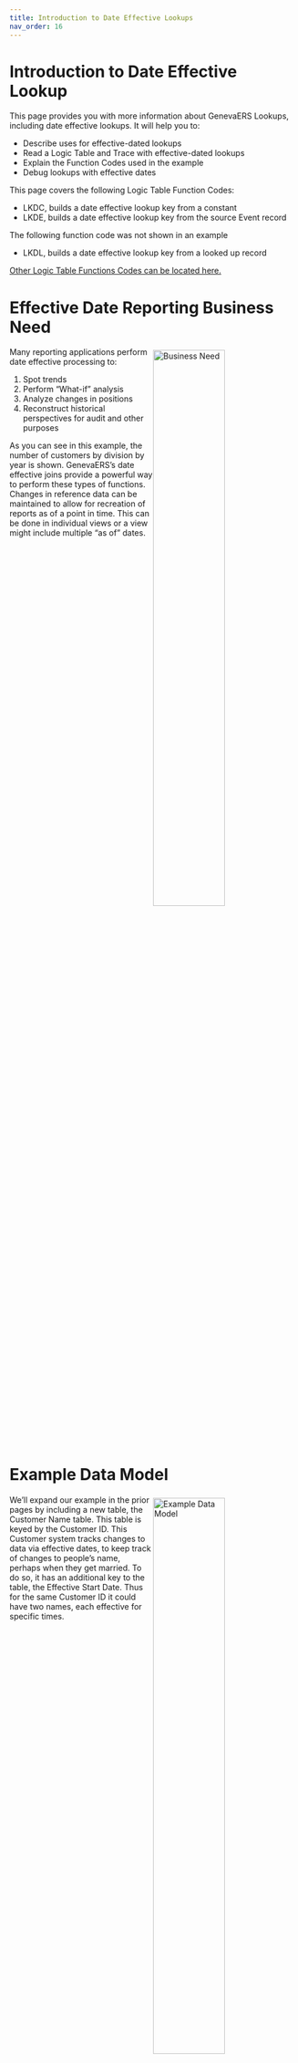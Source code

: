 ```yaml
---
title: Introduction to Date Effective Lookups
nav_order: 16
---
```


# Introduction to Date Effective Lookup

This page provides you with more information about GenevaERS Lookups, including date effective lookups.  It will help you to: 
- Describe uses for effective-dated lookups 
- Read a Logic Table and Trace with effective-dated lookups 
- Explain the Function Codes used in the example
- Debug lookups with effective dates

This page covers the following Logic Table Function Codes:
- LKDC, builds a date effective lookup key from a constant
- LKDE, builds a date effective lookup key from the source Event record

The following function code was not shown in an example
- LKDL, builds a date effective lookup key from a looked up record


[Other Logic Table Functions Codes can be located here.](Intro11a_Logic_Table_Function_Codes.md)

<div style="clear: right" >

# Effective Date Reporting Business Need

<img style="float: right;" width="50%" vspace="5" alt="Business Need" src=images/Module16-Date_Effective_Lookups/Module16_Slide4.jpeg title="Business Need"/>

Many reporting applications perform date effective processing to:
1. Spot trends
2. Perform “What-if” analysis
3. Analyze changes in positions
4. Reconstruct historical perspectives for audit and other purposes

As you can see in this example, the number of customers by division by year is shown.  GenevaERS’s date effective joins provide a powerful way to perform these types of functions.  Changes in reference data can be maintained to allow for recreation of reports as of a point in time.  This can be done in individual views or a view might include multiple “as of” dates.

<div style="clear: right" >

# Example Data Model

<img style="float: right;" width="50%" vspace="5" alt="Example Data Model" src=images/Module16-Date_Effective_Lookups/Module16_Slide5.jpeg title="Example Data Model"/>

We’ll expand our example in the prior pages by including a new table, the Customer Name table.  This table is keyed by the Customer ID.  This Customer system tracks changes to data via effective dates, to keep track of changes to people’s name, perhaps when they get married.  To do so, it has an additional key to the table, the Effective Start Date.  Thus for the same Customer ID it could have two names, each effective for specific times.

<div style="clear: right" >

# Found Results

<img style="float: right;" width="50%" vspace="5" alt="Found Results" src=images/Module16-Date_Effective_Lookups/Module16_Slide6.jpeg title="Found Results"/>

When using tables structured for GenevaERS effective dated joins, the same primary key value can have two different sets of attributes.  The effective start date is used to distinguish between the two values, meaning when each record became effective.  A start date of all zeroes means the record has always been effective; in other words it has been effective since the earliest possible “date”.  

In this example, two different start dates are used to search the reference table for customer 5.  The first is 2012, and so it returns the record which started in 1985.  Customer 5’s name in 2012 was Sally Rogers Smith.  

The second query is for 1984, and so the earlier record, for the earliest possible date, is returned.  Customer 5’s name from the earliest possible date until June 22, 1985 was Sally Rogers.  GenevaERS assumes that the effective “end” date of the first record is the start date of the next record.

In many applications, exact binary matches of keys required the data value be exactly the same, including the effective date.  This can require many duplicate records to have all possible dates covered.  GenevaERS doesn’t require this.  It tests for the most recent effective dated record “falling back” from the key date provided to the last effective record.  This can significantly reduce the size of effective-dated reference files, which thus use less memory while still performing very high speed joins.

<div style="clear: right" >

<img style="float: right;" width="50%" vspace="5" alt="Found Results" src=images/Module16-Date_Effective_Lookups/Module16_Slide7.jpeg title="Found Results"/>

GenevaERS also provides the ability to use an effective End date as well when an explicit end date is stored on each record.  This is useful rather than assuming the effective “end” date of the first record is the start date of the next record.  This functionality allows for gaps when no effective date record may be in force. 

When using end date processing, GenevaERS starts with the same “fall back” logic to find the earliest start dated record.  It then performs one more test, checking to see if the date provided is also less than the end date.  If it is not, GenevaERS returns a not found condition.

In this example we repeat the same search for customer 5’s name.  The 2012 search returns the same results because the end date of 9999-99-99 greater than 2012; in fact it is the highest possible date.  This record is effective forever.  

The 1984 search returns a Not Found condition, because the effective date of 1984 is between the 1983 end date of the first record, and the 1985 start date of the next record.

This same functionality in other tools can consume a lot of CPU resource testing for valid date ranges.  GenevaERS effective date search is very efficient, on the order of 2 additional CPU instructions for each effective date test.

<div style="clear: right" >

# Effective Dated LR Definition

<img style="float: right;" width="50%" vspace="5" alt="Effective Dated LR Definition" src=images/Module16-Date_Effective_Lookups/Module16_Slide8.jpeg title="Effective Dated LR Definition"/>

The Effective Dates, both Start and End, are defined on the Logical Record.  There can be only one Start and one End effective date on each LR.  Both parameters are optional, but an End Date requires a Start Date be defined.  They can be located anywhere on the LR.  

In this example, the Customer Name LR has both a Start and an End date defined.  

<div style="clear: right" >

## Effective Dated Lookup Path

<img style="float: right;" width="50%" vspace="5" alt="Effective Dated Lookup Path" src=images/Module16-Date_Effective_Lookups/Module16_Slide9.jpeg title="Effective Dated Lookup Path"/>

The Start Date and End Date parameters should not be placed on the Lookup Path, and do not affect how the lookup path is constructed.  Fields listed in the lookup path are used for an exact binary match.  Because the Start and End dates are not exact binary matches, they are not placed on the Lookup Path.  However, remember the start and end dates are marked as effective dates on the LR, instructing GenevaERS to use them during processing.

In this example, only the field to be used to search the 10 byte Customer ID is defined in the Lookup Path.

<div style="clear: right" >

## Lookup Path and Join Phase

<img style="float: right;" width="50%" vspace="5" alt="Lookup Path and Join Phase" src=images/Module16-Date_Effective_Lookups/Module16_Slide10.jpeg title="Lookup Path and Join Phase"/>

Use of a Start Date or Start and End Dates affect the Join Phase processing.  It is not possible to use just an end date.  The values in these fields are added to the RED Core Image file at the end of the LR defined key data. All field date effective dates are converted to binary, and GenevaERS will automatically convert all dates to the same content code of CCYY-MM-DD regardless of the source data format.  This is done to reduce the amount of memory used by them and ensure the test for effective dates test years, then months, then days. (Note that even though dates are converted to binary format, no exact match of dates is required).

Note that use of a Start Date parameter is the only case where duplicate keys are allowed in a GenevaERS Join Reference file.  In this example, although there are two records for Customer 5, the start date ensures uniqueness in the search results.   

Like all other RED Core Image files, it must be in sorted order by the (1) key, such as the Customer ID in this example, (2) the start date, and (3) end date, if used.  

<div style="clear: right" >

# “As-of” Effective Date Source

<img style="float: right;" width="50%" vspace="5" alt="“As-of” Effective Date Source" src=images/Module16-Date_Effective_Lookups/Module16_Slide11.jpeg title="“As-of” Effective Date Source"/>

The Effective date used in the search key can come from three different places.  

- A constant placed in the view
- A constant fed to Performance Engine programs in the job stream, or
- The value from a field on the Source Event File

Each of these will be discussed in the following sections.

<div style="clear: right" >

## Constant

<img style="float: right;" width="50%" vspace="5" alt="Constant" src=images/Module16-Date_Effective_Lookups/Module16_Slide12.jpeg title="Constant"/>

A constant “as-of” effective date value can be hard coded in the view.  To do so, place it immediately below the path in the column parameters.  If used, the same value will be used for all lookups for that column.  The value would have to be updated manually if the view is reused, for example, to report processing results at the end of every month.  

In this example all customer names as of 2010-01-01 would be extracted in column 2.  

Use of this approach is effective for (1) unit testing views (2) one time views to produced a particular report for analysis, or (3) for future dated views to do what-if analysis for reorganizations.

<div style="clear: right" >

## Rundate

<img style="float: right;" width="50%" vspace="5" alt="Rundate" src=images/Module16-Date_Effective_Lookups/Module16_Slide13.jpeg title="Rundate"/>

A more frequently used option is to use the RUNDATE parameter.  The RUNDATE can be set in the GVBMR86 step of the Selection Job of the Performance Engine.  If the parameter is not set, GVBMR86 will default to the system date.  Thus each day a new VDP is created, the RUNDATE will be advanced to the current date.  

In our example then, although the view might have been created in 2010, if GVBMR86 is run in 2012-10-03, all customer names as of that date will be extracted by our example view.  

Often rather than using the system date which might change arbitrarily at midnight, small programs are created to pass GVBMR86 a “fiscal date” of some predetermined kind.  A fiscal date allows all views running at the same time to use the same date.  Also, even if a set of views needs to be re-run on another date, they can be “as of” the required date.  For example, running reports for the year end December 31 can be done even though the system date is January 1st.  

<div style="clear: right" >

<img style="float: right;" width="50%" vspace="5" alt="Search Key" src=images/Module16-Date_Effective_Lookups/Module16_Slide14.jpeg title="Search Key"/>

A field on the source Event File can also be used as an effective date.  This is similar to using it in a lookup path, although it is not placed in the path and exact match of values is not required.  If used for the date effective join, the date used can vary record by record, unlike the other two date constants described.

In this example, the Date Became Customer field is used to find the customer’s name when they became a customer.  The report is not as of 2010, or 2012, but varies customer by customer depending upon the date stored in the customer Event file.

Each use of a look-up path containing an effective date in a view requires specifying which date should be used for that join, either a constant, the run date, or from a field value.  Thus a single view can use all three sources for different joins.

Next, we’ll examine the Logic Table generated by these different options.

<div style="clear: right" >

# LKDC Logic Table Function

<img style="float: right;" width="50%" vspace="5" alt="LKDC Logic Table Function" src=images/Module16-Date_Effective_Lookups/Module16_Slide15.jpeg title="LKDC Logic Table Function"/>

The View Constant and Run Date effective joins use an LKDC Logic Table Function Code.  Remember LK functions build look-up keys prior to performing searches of core image files.  LKD functions build lookup keys containing dates for effective dates.  LKDC builds a lookup Effective Date from a Constant.  

The only difference between the View Constant and Run Date is the source of the constant.  The View Constant is the value placed in the view itself.  The Run Date constant is placed there by GVBMR86 at run time.  One cannot detect which source was used for the effective date by examining the logic table.  In this example, the View constant is 2010-01-01.  The Run Date constant is 2014-04-04. 

Because all effective dates are converted to a four byte binary (a FM type 6 on the logic table report) which can potentially hold 10 digits, an additional “00” is appended to the end of the date constants for the join processing, but does not affect the source or target date.

<div style="clear: right" >

<img style="float: right;" width="50%" vspace="5" alt="Run Date" src=images/Module16-Date_Effective_Lookups/Module16_Slide16.jpeg title="Run Date"/>

The view using a source Event File Field for the date effective join uses an LKDE Logic Table Function Code, which builds a Lookup Key effective Date using the value from a source Event File Field. Rather than seeing a specific date in the logic table, the value to be used will be moved from a field. This is like an LKE function, but used for an effective date. 

In our Event File Field example the field ID 68, DATE_BECAME_CUSTOMER, will be moved to the Lookup Key Effective date position.

<div style="clear: right" >

<img style="float: right;" width="50%" vspace="5" alt="Run Date" src=images/Module16-Date_Effective_Lookups/Module16_Slide17.jpeg title="Run Date"/>

As noted earlier, all these dates are given a four byte binary (“FM” Format code 6) field, with a CCYYMMDD content, (“CN” Content code 3).  The Constants are put into these formats in the logic table to save CPU cycles during run time, thus they are listed with these formats as SOURCE.  The date from the Event File field will be converted to this format as the data is read during execution.

<div style="clear: right" >

<img style="float: right;" width="50%" vspace="5" alt="Run Date" src=images/Module16-Date_Effective_Lookups/Module16_Slide18.jpeg title="Run Date"/>

Next we’ll trace records through these logic tables.  We’ll use this reference file as the target of our join, searching against customer 1, Michael Clark.  We’ll show what the results of the date effective search would be for various date combinations.

<div style="clear: right" >

# Trace Results

<img style="float: right;" width="50%" vspace="5" alt="Run Date" src=images/Module16-Date_Effective_Lookups/Module16_Slide19.jpeg title="Run Date"/>

The Logic Table Trace for one record against all views is shown here.  Each view executes an LKE to move the Customer ID “1” to the lookup key.  Then each executes the effective date build, either an LKDC or LKDE.  The LUSM lookup function is performed, and then the customer last name is moved to the extract file through a DTL Data lookup function, and the record is then written using the WRDT Write the extract record Data Area function code.  

We’ll examine the details of each on the following slides.

<div style="clear: right" >

## Trace of Found Condition

<img style="float: right;" width="50%" vspace="5" alt="Trace of Found Condition" src=images/Module16-Date_Effective_Lookups/Module16_Slide20.jpeg title="Trace of Found Condition"/>

Let’s examine the LKDC and LKDE functions more closely, and what effective date is used in each.  

At the bottom of the screen is shown the Effective Start date for the target reference file record, 1961-03-15, and it’s end date is 9999-99-99.  Since all three LKD effective dates, 2010 for the View Constant, 2014 for the Run Date, and 1999 for the Event File Field value are within this date range the results for all three views are found conditions.

Note that the value for the LKDE is not shown in binary in the trace because the source data is not binary.  Conversion to binary takes place as part of this logic table function processing.  

<div style="clear: right" >

## Effective Date Less than Start Date

<img style="float: right;" width="50%" vspace="5" alt="Effective Date Less than Start Date" src=images/Module16-Date_Effective_Lookups/Module16_Slide21.jpeg title="Effective Date Less than Start Date"/>

In this example, we’ve changed the reference file record effective date to start in 2011 rather than 1961.  

The View constant compares the LKDC 2010 which is less than the start date of 2011, resulting in a Not Found condition

The Run date compares LKDC 2014 to a start date of 2011 and find the reference file record is effective, and so results in a Found condition

The LKDE Field value contains 1999 which is less than the start date of 2011, and thus results in a Not Found condition.  

Thus views 1 and 3 use DTC function code, move a Data Constant of spaces to the extract file.  

<div style="clear: right" >

## Effective Date Greater than End Date

<img style="float: right;" width="50%" vspace="5" alt="Effective Date Greater than End Date" src=images/Module16-Date_Effective_Lookups/Module16_Slide22.jpeg title="Effective Date Greater than End Date"/>

In this example, we’ve changed the reference file effective END date (not the START Date) from a very long time in the future, 9999-99-99, to a while ago in the past at 2000-01-01.  

The View constant compares LKDC 2010 which is greater than the end date of 2000, resulting in a Not Found condition

The Run Date compares LKDC 2014 to an end date of 2000 and find the reference file record is no longer effective, and so results in a Not Found condition

The LKDE Field value contains 1999 is less than the end date of 2000, the reference file record is still effective, and thus results in a Found condition.  

Thus views 1 and 2 use DTC function code to move a Data Constant of spaces to the extract file.  

<div style="clear: right" >

## Gap in Effective Records

### View Constant

<img style="float: right;" width="50%" vspace="5" alt="Gap in Effective Records: View Constant" src=images/Module16-Date_Effective_Lookups/Module16_Slide23.jpeg title="Gap in Effective Records: View Constant"/>

In this example, we’ve added another reference file record for customer 1 reflecting a name change to CLARK-SMITH.  However, there is gap between the two records.  One still ends in 2000, but the new one does not start until 2011.  The view still requires an “as of” date of 20100101.

There is no change to the View Constant process. The lookup key is primed with customer 1, and an LKDC effective date of 2010.  The search finds the CLARK record because the new record doesn’t start until 2011.   After finding this record, the program compares the view effective LKDC date constant 2010 which is greater than the end date of 2000, resulting in a Not Found condition

<div style="clear: right" >

### Run Date

<img style="float: right;" width="50%" vspace="5" alt="Gap in Effective Records: Run Date" src=images/Module16-Date_Effective_Lookups/Module16_Slide24.jpeg title="Gap in Effective Records: Run Date"/>

The Run Date view primes the key with customer 1 and an LKDC effective date of 2014.  Therefore, the binary search returns the second record with the effective start date of 2011.  The performance engine then tests the LKDC effective date of 2014 with the end date of 9999, and results in a Found condition.  The customer name of CLARK-SMITH is used in the output column.

<div style="clear: right" >

<img style="float: right;" width="50%" vspace="5" alt="Gap in Effective Records: Run Date" src=images/Module16-Date_Effective_Lookups/Module16_Slide25.jpeg title="Gap in Effective Records: Run Date"/>

The Field value view primes the key with customer 1 and a LKDE field value of 1999.  The search returns the first reference file record with its start date of 1961.  A comparison of the end date of 2000 to 1999 shows the record is still effective and thus results in a Found condition.  The view uses the last name Clark to build the output record. 

<div style="clear: right" >

## No Effective End Date

<img style="float: right;" width="50%" vspace="5" alt="No Effective End Date" src=images/Module16-Date_Effective_Lookups/Module16_Slide26.jpeg title="No Effective End Date"/>

In this example we’ve modified the Customer Name Logical Record so there is no Effective End Date field.  If no end date field is defined on the LR, the start date of the next record is the implicit end date of the prior record.

The View Constant searches with an LKDC constant of 2010, which is less than the 2011 of the 2nd record, but greater than the 1961 of the first record.  Thus the 1961 record is effective.  It uses the last name of “Clark” to build the output record

The Run Date view searches with an LKDC value of 2014 date which returns the 2nd record with a start date of 2011.  Because there is no explicit End Date, this record is assumed to be effective forever.  The view uses the “Clark-Smith” value to build the output record

The Field Value view with a LKDE date of 1999 has the same results as the View Constant.

Thus all three views have found conditions.

<div style="clear: right" >

## Varying Dates For The Event File Field

<img style="float: right;" width="50%" vspace="5" alt="Varying Dates For The Event File Field" src=images/Module16-Date_Effective_Lookups/Module16_Slide27.jpeg title="Varying Dates For The Event File Field"/>

This Trace shows Event File records beyond the first record for the Event File Field view.  Note that the trace shows that the Date used in the LKDE Function Code changes with each event file record, whereas the constants used in LKDC would remain the same throughout a run.  The relationship between these dates might be summarized as:

The View Constant date is always the same, even in between different executions of the view in the Performance Engine if the view is never manually updated.

The Run Date Constant is the same within an execution of the Performance Engine, but can change depending on the system date or parameters passed to GVBMR86 between executions

The Event File Field Date can vary within an execution of the Performance Engine, as the dates with the source Event File change.

# Debugging Effective Dates


The following are a few of the more common reasons why you may encounter an error in effective date processing, and possible approaches to each:

- Effective dates should not be included in the lookup path.  If they are, the dates will be moved by LKE functions instead of LKDE or LKDC functions, requiring a exact match, not an effective date “match”.

- Because the source for an LKDE is a field specified in a view rather than on the lookup path, it is possible to use different LR fields, resulting in different output results per view when similar results were expected.  

- Improper content code definition for LR dates, either the Join or the Event LR, such as MM-DD-YY, will result in not found conditions.

- Views can be hardcoded with effective dates, rather than using the Run Date parameter or a Field value.

- Because each use of a look-up path containing an effective date effective in a view, inconsistent use of constants, run-date, or a field value can provide unexpected results.

- Improper parameters passed to GVBMR86 can set an incorrect Run Date

In summary, typical Date Effective Processing Problems:
- Effective dates should not be included in the lookup path
- Different date fields in different views for LKDE functions
- Improper content code definition for LR dates
- Improper use of hardcoded dates in views
- Inconsistent parameters in the same view
- An improper Run Date due to parameters errors

<div style="clear: right" >

# Function Overview

<img style="float: right;" width="50%" vspace="5" alt="Function Overview" src=images/Module16-Date_Effective_Lookups/Module16_Slide29.jpeg title="Function Overview"/>

This logic table and this page has introduced the following Logic Table Function Code:
- LKDC, builds a date effective lookup key from a constant
- LKDE, builds a date effective lookup key from the source Event record

The following function code was not shown in an example
- LKDL, builds a date effective lookup key from a looked up record


[Click here to access the list of the most common Logic Table Functions for reference.](Intro11a_Logic_Table_Function_Codes.md)

<div style="clear: right" > 

# Links

Place following text in the topic:  
    ````
    [Topic A](TopicA)
    ````

The link displays as:   
[Topic A](TopicA)